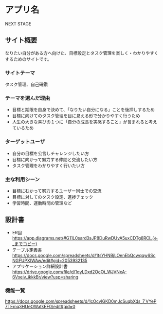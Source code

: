 # アプリ名
 NEXT STAGE

## サイト概要
なりたい自分がある方へ向けた、目標設定とタスク管理を楽しく・わかりやすくするためのサイトです。

### サイトテーマ
タスク管理、自己研鑽

### テーマを選んだ理由
* 目標と期限を自身で決めて、「なりたい自分になる」ことを後押しするため
* 目標に向けてのタスク管理を目に見える形で分かりやすく行うため
* 人生の大きな喜びの１つに「自分の成長を実感すること」が含まれると考えているため

### ターゲットユーザ
* 自分の目標を公言しチャレンジしたい方
* 目標に向かって努力する仲間と交流したい方
* タスク管理をわかりやすく行いたい方

### 主な利用シーン
* 目標にむかって努力するユーザー同士での交流
* 目標に対してのタスク設定、進捗チェック
* 学習時間、運動時間の管理など

## 設計書
* ER図 https://app.diagrams.net/#G11L0sard3sJP8DuRwDUvA5uxCDTg8RCl_(←_までコピー)
* テーブル定義書 https://docs.google.com/spreadsheets/d/1tsYHNBjLOenEbQcwqqw6ScNGFUPXIWAw/edit#gid=2053932135
* アプリケーション詳細設計書 https://drive.google.com/file/d/1qyLDxd2OcOt_WJVNxA-6Vxeiv_ikkkBr/view?usp=sharing

### 機能一覧
https://docs.google.com/spreadsheets/d/1cOcvlGKD0mJcSuqbXds_7_VYeP7TEmq3HUeOWatkEF0/edit#gid=0
